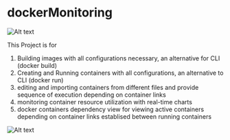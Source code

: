 # dockerMonitoring

![Alt text](https://github.com/Vinayakatk/dockerMonitoring/blob/master/logo2.png "Screenshot of the Tool")

This Project is for 

1. Building images with all configurations necessary, an alternative for CLI (docker build)
2. Creating and Running containers with all configurations, an alternative to CLI (docker run)
3. editing and importing containers from different files and provide sequence of execution depending on container links
4. monitoring container resource utilization with real-time charts
5. docker containers dependency view for viewing active containers depending on container links establised between running containers


![Alt text](https://github.com/Vinayakatk/dockerMonitoring/blob/master/screen.png "Screenshot of the Tool")
